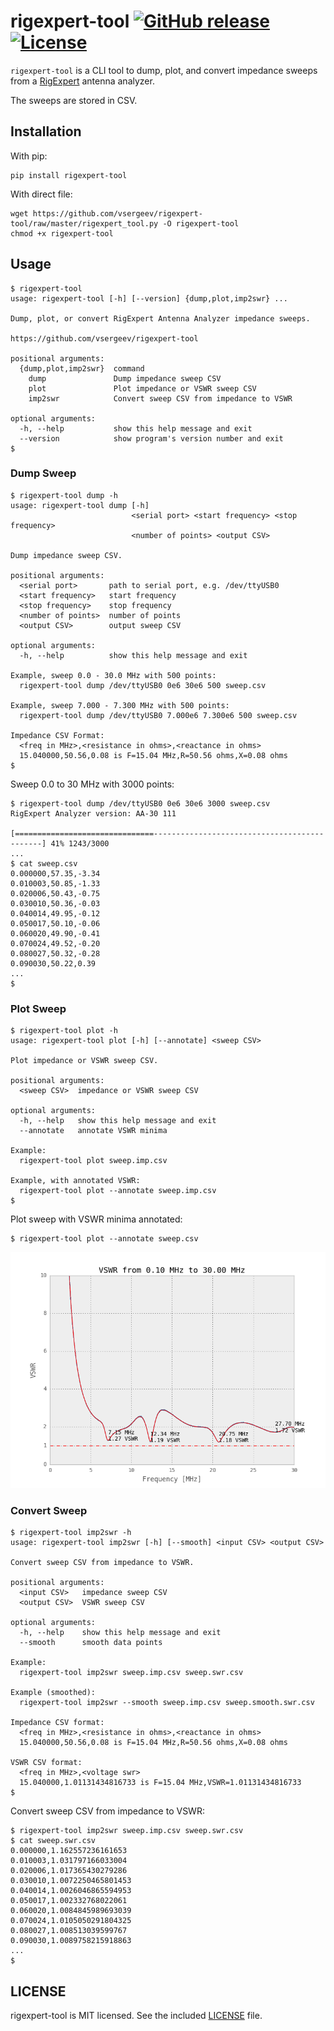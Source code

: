 # rigexpert-tool [![GitHub release](https://img.shields.io/github/release/vsergeev/rigexpert-tool.svg?maxAge=7200)](https://github.com/vsergeev/rigexpert-tool) [![License](https://img.shields.io/badge/license-MIT-blue.svg)](https://github.com/vsergeev/rigexpert-tool/blob/master/LICENSE)

`rigexpert-tool` is a CLI tool to dump, plot, and convert impedance sweeps from
a [RigExpert](http://www.rigexpert.com/) antenna analyzer.

The sweeps are stored in CSV.

## Installation

With pip:

```
pip install rigexpert-tool
```

With direct file:

```
wget https://github.com/vsergeev/rigexpert-tool/raw/master/rigexpert_tool.py -O rigexpert-tool
chmod +x rigexpert-tool
```

## Usage

```
$ rigexpert-tool
usage: rigexpert-tool [-h] [--version] {dump,plot,imp2swr} ...

Dump, plot, or convert RigExpert Antenna Analyzer impedance sweeps.

https://github.com/vsergeev/rigexpert-tool

positional arguments:
  {dump,plot,imp2swr}  command
    dump               Dump impedance sweep CSV
    plot               Plot impedance or VSWR sweep CSV
    imp2swr            Convert sweep CSV from impedance to VSWR

optional arguments:
  -h, --help           show this help message and exit
  --version            show program's version number and exit
$
```

### Dump Sweep

```
$ rigexpert-tool dump -h
usage: rigexpert-tool dump [-h]
                           <serial port> <start frequency> <stop frequency>
                           <number of points> <output CSV>

Dump impedance sweep CSV.

positional arguments:
  <serial port>       path to serial port, e.g. /dev/ttyUSB0
  <start frequency>   start frequency
  <stop frequency>    stop frequency
  <number of points>  number of points
  <output CSV>        output sweep CSV

optional arguments:
  -h, --help          show this help message and exit

Example, sweep 0.0 - 30.0 MHz with 500 points:
  rigexpert-tool dump /dev/ttyUSB0 0e6 30e6 500 sweep.csv

Example, sweep 7.000 - 7.300 MHz with 500 points:
  rigexpert-tool dump /dev/ttyUSB0 7.000e6 7.300e6 500 sweep.csv

Impedance CSV Format:
  <freq in MHz>,<resistance in ohms>,<reactance in ohms>
  15.040000,50.56,0.08 is F=15.04 MHz,R=50.56 ohms,X=0.08 ohms
$
```

Sweep 0.0 to 30 MHz with 3000 points:

```
$ rigexpert-tool dump /dev/ttyUSB0 0e6 30e6 3000 sweep.csv
RigExpert Analyzer version: AA-30 111

[===============================---------------------------------------------] 41% 1243/3000
...
$ cat sweep.csv
0.000000,57.35,-3.34
0.010003,50.85,-1.33
0.020006,50.43,-0.75
0.030010,50.36,-0.03
0.040014,49.95,-0.12
0.050017,50.10,-0.06
0.060020,49.90,-0.41
0.070024,49.52,-0.20
0.080027,50.32,-0.28
0.090030,50.22,0.39
...
$
```

### Plot Sweep

```
$ rigexpert-tool plot -h
usage: rigexpert-tool plot [-h] [--annotate] <sweep CSV>

Plot impedance or VSWR sweep CSV.

positional arguments:
  <sweep CSV>  impedance or VSWR sweep CSV

optional arguments:
  -h, --help   show this help message and exit
  --annotate   annotate VSWR minima

Example:
  rigexpert-tool plot sweep.imp.csv

Example, with annotated VSWR:
  rigexpert-tool plot --annotate sweep.imp.csv
$
```

Plot sweep with VSWR minima annotated:

```
$ rigexpert-tool plot --annotate sweep.csv
```

![](example-plot.png)


### Convert Sweep

```
$ rigexpert-tool imp2swr -h
usage: rigexpert-tool imp2swr [-h] [--smooth] <input CSV> <output CSV>

Convert sweep CSV from impedance to VSWR.

positional arguments:
  <input CSV>   impedance sweep CSV
  <output CSV>  VSWR sweep CSV

optional arguments:
  -h, --help    show this help message and exit
  --smooth      smooth data points

Example:
  rigexpert-tool imp2swr sweep.imp.csv sweep.swr.csv

Example (smoothed):
  rigexpert-tool imp2swr --smooth sweep.imp.csv sweep.smooth.swr.csv

Impedance CSV format:
  <freq in MHz>,<resistance in ohms>,<reactance in ohms>
  15.040000,50.56,0.08 is F=15.04 MHz,R=50.56 ohms,X=0.08 ohms

VSWR CSV format:
  <freq in MHz>,<voltage swr>
  15.040000,1.01131434816733 is F=15.04 MHz,VSWR=1.01131434816733
$
```

Convert sweep CSV from impedance to VSWR:

```
$ rigexpert-tool imp2swr sweep.imp.csv sweep.swr.csv
$ cat sweep.swr.csv
0.000000,1.162557236161653
0.010003,1.031797166033004
0.020006,1.017365430279286
0.030010,1.0072250465801453
0.040014,1.0026046865594953
0.050017,1.002332768022061
0.060020,1.0084845989693039
0.070024,1.0105050291804325
0.080027,1.008513039599767
0.090030,1.0089758215918863
...
$
```

## LICENSE

rigexpert-tool is MIT licensed. See the included [LICENSE](LICENSE) file.

